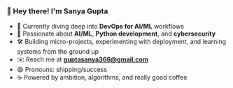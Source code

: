 ### 👋 Hey there! I'm Sanya Gupta

- 🎯 Currently diving deep into **DevOps for AI/ML** workflows  
- 🧠 Passionate about **AI/ML**, **Python development**, and **cybersecurity**  
- 🛠️ Building micro-projects, experimenting with deployment, and learning systems from the ground up  
- ✉️ Reach me at **guptasanya366@gmail.com**  
- 😄 Pronouns: shipping/success  
- ☕ Powered by ambition, algorithms, and really good coffee  

<!---
SanyaGupta/SanyaGupta is a ✨ special ✨ repository because its `README.md` (this file) appears on your GitHub profile.
You can click the Preview link to take a look at your changes.
--->
